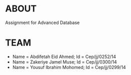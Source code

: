 # ABOUT
Assignment for Advanced Database



# TEAM

- Name = Abdifetah Eid Ahmed; Id = Cep/jj/0252/14
- Name = Zakeriye Jamel Muse; Id = Cep/jj/0300/14
- Name = Yousuf Ibrahim Mohomed; Id = Cep/jj/0299/14

